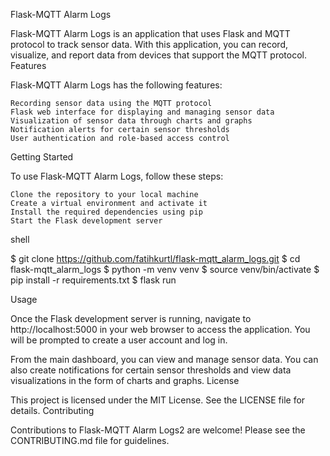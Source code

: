 Flask-MQTT Alarm Logs

Flask-MQTT Alarm Logs is an application that uses Flask and MQTT protocol to track sensor data. With this application, you can record, visualize, and report data from devices that support the MQTT protocol.
Features

Flask-MQTT Alarm Logs has the following features:

    Recording sensor data using the MQTT protocol
    Flask web interface for displaying and managing sensor data
    Visualization of sensor data through charts and graphs
    Notification alerts for certain sensor thresholds
    User authentication and role-based access control

Getting Started

To use Flask-MQTT Alarm Logs, follow these steps:

    Clone the repository to your local machine
    Create a virtual environment and activate it
    Install the required dependencies using pip
    Start the Flask development server

shell

$ git clone https://github.com/fatihkurtl/flask-mqtt_alarm_logs.git
$ cd flask-mqtt_alarm_logs
$ python -m venv venv
$ source venv/bin/activate
$ pip install -r requirements.txt
$ flask run

Usage

Once the Flask development server is running, navigate to http://localhost:5000 in your web browser to access the application. You will be prompted to create a user account and log in.

From the main dashboard, you can view and manage sensor data. You can also create notifications for certain sensor thresholds and view data visualizations in the form of charts and graphs.
License

This project is licensed under the MIT License. See the LICENSE file for details.
Contributing

Contributions to Flask-MQTT Alarm Logs2 are welcome! Please see the CONTRIBUTING.md file for guidelines.
